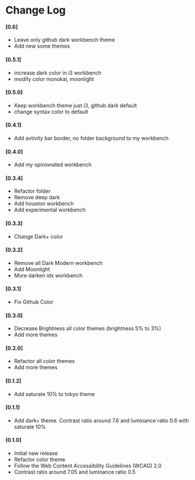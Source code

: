 # Change Log

#### [0.6]

- Leave only github dark workbench theme
- Add new some themes

#### [0.5.1]

- increase dark color in i3 workbench
- modify color monokai, moonlight

#### [0.5.0]

- Keep workbench theme just i3, github dark default
- change syntax color to default

#### [0.4.1]

- Add avtivity bar border, no folder background to my workbench

#### [0.4.0]

- Add my opinionated workbench

#### [0.3.4]

- Refactor folder
- Remove deep dark
- Add houston workbench
- Add experimental workbench

#### [0.3.3]

- Change Dark+ color

#### [0.3.2]

- Remove all Dark Modern workbench
- Add Moonlight
- More darken idx workbench

#### [0.3.1]

- Fix Github Color

#### [0.3.0]

- Decrease Brightness all color themes (brightness 5% to 3%)
- Add more themes

#### [0.2.0]

- Refactor all color themes
- Add more themes

#### [0.1.2]

- Add saturate 10% to tokyo theme

#### [0.1.1]

- Add dark+ theme. Contrast ratio around 7.6 and luminance ratio 0.6 with saturate 10%

#### [0.1.0]

- Initial new release
- Refactor color theme
- Follow the Web Content Accessibility Guidelines (WCAG) 2.0
- Contrast ratio around 7.05 and luminance ratio 0.5
